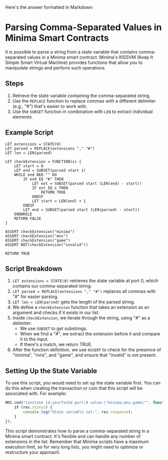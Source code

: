 Here's the answer formatted in Markdown:

# Parsing Comma-Separated Values in Minima Smart Contracts

It is possible to parse a string from a state variable that contains comma-separated values in a Minima smart contract. Minima's KISSVM (Keep It Simple Smart Virtual Machine) provides functions that allow you to manipulate strings and perform such operations.

## Steps

1. Retrieve the state variable containing the comma-separated string.
2. Use the `REPLACE` function to replace commas with a different delimiter (e.g., "#") that's easier to work with.
3. Use the `SUBSET` function in combination with `LEN` to extract individual elements.

## Example Script

```plaintext
LET extensions = STATE(0)
LET parsed = REPLACE(extensions "," "#")
LET len = LEN(parsed)

LET checkExtension = FUNCTION(x) {
    LET start = 0
    LET end = SUBSET(parsed start 1)
    WHILE end NEQ "" DO
        IF end EQ "#" THEN
            LET ext = SUBSET(parsed start (LEN(end) - start))
            IF ext EQ x THEN
                RETURN TRUE
            ENDIF
            LET start = LEN(end) + 1
        ENDIF
        LET end = SUBSET(parsed start (LEN(parsed) - start))
    ENDWHILE
    RETURN FALSE
}

ASSERT checkExtension("minima")
ASSERT checkExtension("mns")
ASSERT checkExtension("game")
ASSERT NOT(checkExtension("invalid"))

RETURN TRUE
```

## Script Breakdown

1. `LET extensions = STATE(0)` retrieves the state variable at port 0, which contains our comma-separated string.
2. `LET parsed = REPLACE(extensions "," "#")` replaces all commas with "#" for easier parsing.
3. `LET len = LEN(parsed)` gets the length of the parsed string.
4. We define a `checkExtension` function that takes an extension as an argument and checks if it exists in our list.
5. Inside `checkExtension`, we iterate through the string, using "#" as a delimiter:
   - We use `SUBSET` to get substrings.
   - When we find a "#", we extract the extension before it and compare it to the input.
   - If there's a match, we return TRUE.
6. After the function definition, we use `ASSERT` to check for the presence of "minima", "mns", and "game", and ensure that "invalid" is not present.

## Setting Up the State Variable

To use this script, you would need to set up the state variable first. You can do this when creating the transaction or coin that this script will be associated with. For example:

```javascript
MDS.cmd("txnstate id:yourTxnId port:0 value:\"minima,mns,game\"", function(res) {
    if (res.status) {
        console.log("State variable set:", res.response);
    }
});
```

This script demonstrates how to parse a comma-separated string in a Minima smart contract. It's flexible and can handle any number of extensions in the list. Remember that Minima scripts have a maximum execution limit, so for very long lists, you might need to optimize or restructure your approach.